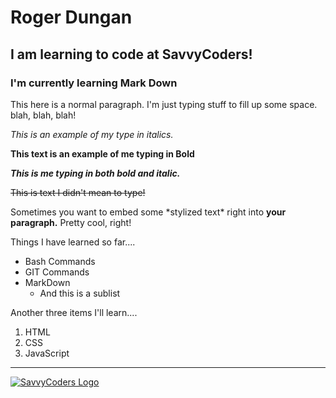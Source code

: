 # Roger Dungan

## I am learning to code at SavvyCoders!

### I'm currently learning Mark Down

This here is a normal paragraph.  I'm just typing stuff to fill up some space.  blah, blah, blah!

_This is an example of my type in italics._

**This text is an example of me typing in Bold**

**_This is me typing in both bold and italic._**

~~This is text I didn't mean to type!~~

Sometimes you want to embed some \*stylized text\*
right into **your paragraph.** Pretty cool, right!

Things I have learned so far....

- Bash Commands
- GIT Commands
- MarkDown
    - And this is a sublist


Another three items I'll learn....

1. HTML
2. CSS
3. JavaScript
---

[![SavvyCoders Logo ](https://s3.amazonaws.com/bloc-global-assets/almanac-assets/bootcamps/logos/000/002/707/original/savvy-coders.jpg?1467187354)](http://www.savvycoders.com)

